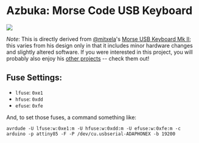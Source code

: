 # Azbuka: Morse Code USB Keyboard

![](https://coddingtonbear-public.s3.amazonaws.com/github/azbuka/azbuka_1.0.jpg)

*Note*: This is directly derived from [@mitxela](https://github.com/mitxela)'s
[Morse USB Keyboard Mk II](https://mitxela.com/projects/morse_code_usb_keyboard_mk_ii);
this varies from his design only in that it includes minor hardware
changes and slightly altered software.  If you were interested in this
project, you will probably also enjoy his
[other projects](https://mitxela.com/projects/hardware) -- check them out!

## Fuse Settings:

* `lfuse`: `0xe1`
* `hfuse`: `0xdd`
* `efuse`: `0xfe`

And, to set those fuses, a command something like:

```
avrdude -U lfuse:w:0xe1:m -U hfuse:w:0xdd:m -U efuse:w:0xfe:m -c arduino -p attiny85 -F -P /dev/cu.usbserial-ADAPHONEX -b 19200
```
